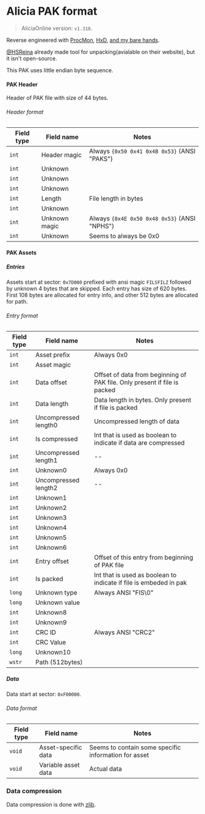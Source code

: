 
# Alicia PAK format

> AliciaOnline version: `v1.318`. 

Reverse engineered with [ProcMon](https://docs.microsoft.com/en-us/sysinternals/downloads/procmon), [HxD](https://mh-nexus.de/en/hxd/), [and my bare hands](https://github.com/rgnter/alicia_modwork/tree/master/source).

[@HSReina](https://github.com/hsreina) already made tool for unpacking(avialable on their website), but it isn't open-source. 

This PAK uses little endian byte sequence. 

#### PAK Header
Header of PAK file with size of 44 bytes.
###### Header format
| Field type | Field name              | Notes   |
| ---------- | ----------------------- | ------- |
| `int`      | Header magic  | Always `{0x50 0x41 0x4B 0x53}` (ANSI "PAKS") |
| `int`      | Unknown       | |
| `int`      | Unknown       | |
| `int`      | Unknown       | |
| `int`      | Length        | File length in bytes |
| `int`      | Unknown       | |
| `int`      | Unknown magic | Always `{0x4E 0x50 0x48 0x53}` (ANSI "NPHS") |
| `int`      | Unknown       | Seems to always be 0x0 |


#### PAK Assets
##### Entries
Assets start at sector: `0x7D000` prefixed with ansi magic `FILSFILZ` followed by unknown 4 bytes that are skipped. Each entry has size of 620 bytes. First 108 bytes are allocated for entry info, and other 512 bytes are allocated for path.
 
###### Entry format
| Field type | Field name              | Notes      |
| ---------- | ----------------------- | -------    |
| `int`      | Asset prefix            | Always 0x0 | 
| `int`      | Asset magic             | |
| `int`      | Data offset             | Offset of data from beginning of PAK file. Only present if file is packed |
| `int`      | Data length             | Data length in bytes. Only present if file is packed |
| `int`      | Uncompressed length0    | Uncompressed length of data |
| `int`      | Is compressed           | Int that is used as boolean to indicate if data are compressed |
| `int`      | Uncompressed length1    | -- |
| `int`      | Unknown0                | Always 0x0 |
| `int`      | Uncompressed length2    | -- |
| `int`      | Unknown1                | |
| `int`      | Unknown2                | |
| `int`      | Unknown3                | |
| `int`      | Unknown4                | |
| `int`      | Unknown5                | |
| `int`      | Unknown6                | |
| `int`      | Entry offset            | Offset of this entry from beginning of PAK file|
| `int`      | Is packed               | Int that is used as boolean to indicate if file is embeded in pak |
| `long`     | Unknown type            | Always ANSI "FIS\0"|
| `long`     | Unknown value           | |
| `int`      | Unknown8                | |
| `int`      | Unknown9                | |
| `int`      | CRC ID                  | Always ANSI "CRC2"|
| `int`      | CRC Value               | |
| `long`     | Unknown10               | |
| `wstr`     | Path (512bytes)         | |

##### Data
Data start at sector: `0xF00000`. 

###### Data format

| Field type | Field name              | Notes   |
| ---------- | ----------------------- | ------- |
| `void`     | Asset-specific data     | Seems to contain some specific information for asset |
| `void`     | Variable asset data     | Actual data | 

### Data compression
Data compression is done with [zlib](https://zlib.net/).
